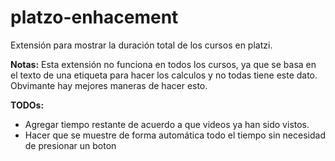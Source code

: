 # platzo-enhacement

Extensión para mostrar la duración total de los cursos en platzi.

**Notas:**
Esta extensión no funciona en todos los cursos, ya que se basa en el texto de una etiqueta para hacer los calculos y no todas tiene este dato. Obvimante hay mejores maneras de hacer esto.

**TODOs:**
  - Agregar tiempo restante de acuerdo a que videos ya han sido vistos.
  - Hacer que se muestre de forma automática todo el tiempo sin necesidad de presionar un boton
